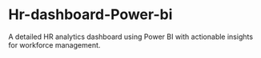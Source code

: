 # Hr-dashboard-Power-bi
A detailed HR analytics dashboard using Power BI with actionable insights for workforce management.
